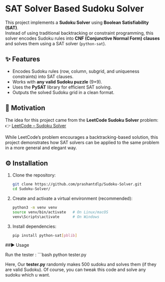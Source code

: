 # SAT Solver Based Sudoku Solver  

This project implements a **Sudoku Solver** using **Boolean Satisfiability (SAT)**.  
Instead of using traditional backtracking or constraint programming, this solver encodes Sudoku rules into **CNF (Conjunctive Normal Form) clauses** and solves them using a SAT solver (`python-sat`).  

## ✨ Features  
- Encodes Sudoku rules (row, column, subgrid, and uniqueness constraints) into SAT clauses.  
- Works with **any valid Sudoku puzzle** (9×9).  
- Uses the **PySAT** library for efficient SAT solving.  
- Outputs the solved Sudoku grid in a clean format.  

## 🧩 Motivation  
The idea for this project came from the **LeetCode Sudoku Solver** problem:  
👉 [LeetCode – Sudoku Solver](https://leetcode.com/problems/sudoku-solver/)  

While LeetCode’s problem encourages a backtracking-based solution, this project demonstrates how SAT solvers can be applied to the same problem in a more general and elegant way.  

## ⚙️ Installation  
1. Clone the repository:  
   ```bash
   git clone https://github.com/prashantdlp/Sudoku-Solver.git
   cd Sudoku-Solver/
2. Create and activate a virtual environment (recommended):
    ```bash
    python3 -m venv venv
    source venv/bin/activate   # On Linux/macOS
    venv\Scripts\activate      # On Windows
3. Install dependencies:
    ```bash 
    pip install python-sat[pblib]

##▶️ Usage

Run the tester :
    ```bash
    python tester.py 

Here, Our **tester.py** randomly makes 500 sudoku and solves them (if they are valid Sudoku). 
Of course, you can tweak this code and solve any sudoku which u want.      

